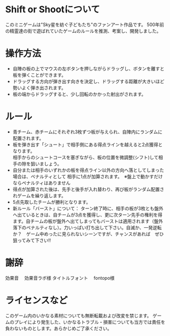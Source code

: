 # Shift or Shootについて
このミニゲームは"Sky星を紡ぐ子どもたち"のファンアート作品です。
500年前の精霊達の街で遊ばれていたゲームのルールを推測、考案し、開発しました。

# 操作方法
- 自陣の板の上でマウスの左ボタンを押しながらドラッグし、ボタンを離すと板を弾くことができます。
- ドラッグする方向が弾き出す向きを決定し、ドラッグする距離が大きいほど勢いよく弾き出されます。
- 板の端からドラッグすると、少し回転のかかった射出がされます。

# ルール
- 青チーム、赤チームにそれぞれ3枚ずつ板が与えられ、自陣内にランダムに配置されます。
- 板を弾き出す「シュート」で相手側にある得点ラインを越えると2点獲得となります。  
  相手からのシュートコースを塞ぎながら、板の位置を微調整(シフト)して相手の隙を狙いましょう。
- 自分または相手のいずれかの板を得点ライン以外の方向へ落としてしまった場合は、ペナルティとして
  相手に1点が加算されます。　※盤上で動かすだけならペナルティはありません
- 得点が加算された後は、先手と後手が入れ替わり、再び板がランダム配置されゲームを繰り返します。
- 5点先取したチームが勝利となります。
- 新ルール「バースト」について： ターン終了時に、相手の板が3枚とも盤外へ出ているときは、自チームが3点を獲得し、更に次ターン先手の権利を得ます。自チームの板が盤外へ出てしまってもバーストは適用されます（盤外落下のペナルティなし）。力いっぱい打ち出して下さい。自滅か、一発逆転か？　ゲーム中めったに見られないシーンですが、チャンスがあれば　ぜひ狙ってみて下さい!!

# 謝辞
効果音
　効果音ラボ様
タイトルフォント
　fontopo様

# ライセンスなど
このゲーム内のいかなる素材についても無断転載および改変を禁じます。
ゲームのプレイにより発生した、いかなるトラブル・損害についても当方では責任を負わないものとします。あらかじめご了承ください。
